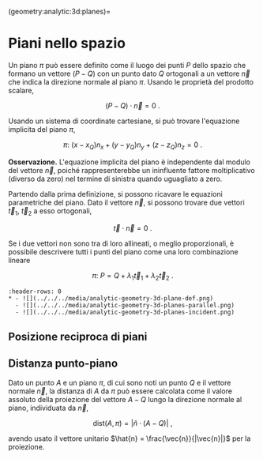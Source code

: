 (geometry:analytic:3d:planes)=
# Piani nello spazio

Un piano $\pi$ può essere definito come il luogo dei punti $P$ dello spazio che formano un vettore $(P-Q)$ con un punto dato $Q$ ortogonali a un vettore $\overrightarrow{n}$ che indica la direzione normale al piano $\pi$. Usando le proprietà del prodotto scalare,

$$(P-Q) \cdot \overrightarrow{n} = 0 \ .$$

Usando un sistema di coordinate cartesiane, si può trovare l'equazione implicita del piano $\pi$,

$$\pi: \ (x - x_Q) n_x + (y - y_Q) n_y + (z - z_Q) n_z = 0 \ .$$

**Osservazione.** L'equazione implicita del piano è independente dal modulo del vettore $\vec{n}$, poiché rappresenterebbe un ininfluente fattore moltiplicativo (diverso da zero) nel termine di sinistra quando uguagliato a zero.

Partendo dalla prima definizione, si possono ricavare le equazioni parametriche del piano. Dato il vettore $\vec{n}$, si possono trovare due vettori $\vec{t}_1$, $\vec{t}_2$ a esso ortogonali,

$$\vec{t} \cdot \vec{n} = 0 \ .$$

Se i due vettori non sono tra di loro allineati, o meglio proporzionali, è possibile descrivere tutti i punti del piano come una loro combinazione lineare

$$\pi: \ P = Q + \lambda_1 \vec{t}_1 + \lambda_2 \vec{t}_2 \ .$$

```{list-table}
:header-rows: 0
* - ![](../../../media/analytic-geometry-3d-plane-def.png)
  - ![](../../../media/analytic-geometry-3d-planes-parallel.png)
  - ![](../../../media/analytic-geometry-3d-planes-incident.png)
```

## Posizione reciproca di piani


## Distanza punto-piano
Dato un punto $A$ e un piano $\pi$, di cui sono noti un punto $Q$ e il vettore normale $\vec{n}$, la distanza di $A$ da $\pi$ può essere calcolata come il valore assoluto della proiezione del vettore $A-Q$ lungo la direzione normale al piano, individuata da $\vec{n}$,

$$\text{dist}(A,\pi) = \left| \hat{n} \cdot (A-Q) \right| \ ,$$

avendo usato il vettore unitario $\hat{n} = \frac{\vec{n}}{|\vec{n}|}$ per la proiezione.

